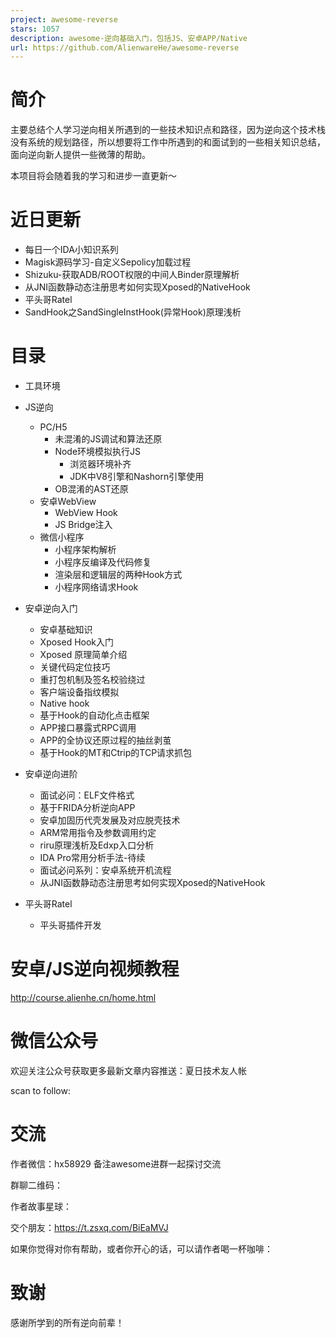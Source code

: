 ```yaml
---
project: awesome-reverse
stars: 1057
description: awesome-逆向基础入门，包括JS、安卓APP/Native
url: https://github.com/AlienwareHe/awesome-reverse
---
```


简介
==

主要总结个人学习逆向相关所遇到的一些技术知识点和路径，因为逆向这个技术栈没有系统的规划路径，所以想要将工作中所遇到的和面试到的一些相关知识总结，面向逆向新人提供一些微薄的帮助。

本项目将会随着我的学习和进步一直更新～

近日更新
====

-   每日一个IDA小知识系列
-   Magisk源码学习-自定义Sepolicy加载过程
-   Shizuku-获取ADB/ROOT权限的中间人Binder原理解析
-   从JNI函数静动态注册思考如何实现Xposed的NativeHook
-   平头哥Ratel
-   SandHook之SandSingleInstHook(异常Hook)原理浅析

目录
==

-   工具环境
    
-   JS逆向
    
    -   PC/H5
        -   未混淆的JS调试和算法还原
        -   Node环境模拟执行JS
            -   浏览器环境补齐
            -   JDK中V8引擎和Nashorn引擎使用
        -   OB混淆的AST还原
    -   安卓WebView
        -   WebView Hook
        -   JS Bridge注入
    -   微信小程序
        -   小程序架构解析
        -   小程序反编译及代码修复
        -   渲染层和逻辑层的两种Hook方式
        -   小程序网络请求Hook
-   安卓逆向入门
    
    -   安卓基础知识
    -   Xposed Hook入门
    -   Xposed 原理简单介绍
    -   关键代码定位技巧
    -   重打包机制及签名校验绕过
    -   客户端设备指纹模拟
    -   Native hook
    -   基于Hook的自动化点击框架
    -   APP接口暴露式RPC调用
    -   APP的全协议还原过程的抽丝剥茧
    -   基于Hook的MT和Ctrip的TCP请求抓包
-   安卓逆向进阶
    
    -   面试必问：ELF文件格式
    -   基于FRIDA分析逆向APP
    -   安卓加固历代壳发展及对应脱壳技术
    -   ARM常用指令及参数调用约定
    -   riru原理浅析及Edxp入口分析
    -   IDA Pro常用分析手法-待续
    -   面试必问系列：安卓系统开机流程
    -   从JNI函数静动态注册思考如何实现Xposed的NativeHook
-   平头哥Ratel
    
    -   平头哥插件开发

安卓/JS逆向视频教程
===========

http://course.alienhe.cn/home.html

微信公众号
=====

欢迎关注公众号获取更多最新文章内容推送：夏日技术友人帐

scan to follow:

交流
==

作者微信：hx58929 备注awesome进群一起探讨交流

群聊二维码：

作者故事星球：

交个朋友：https://t.zsxq.com/BiEaMVJ

如果你觉得对你有帮助，或者你开心的话，可以请作者喝一杯咖啡：

致谢
==

感谢所学到的所有逆向前辈！
